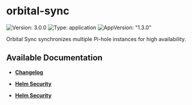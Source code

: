 # orbital-sync

![Version: 3.0.0](https://img.shields.io/badge/Version-3.0.0-informational?style=flat-square) ![Type: application](https://img.shields.io/badge/Type-application-informational?style=flat-square) ![AppVersion: "1.3.0"](https://img.shields.io/badge/AppVersion-"1.3.0"-informational?style=flat-square)

Orbital Sync synchronizes multiple Pi-hole instances for high availability.

## Available Documentation

- [**Changelog**](CHANGELOG)

- [**Helm Security**](container-security)

- [**Helm Security**](helm-security)

